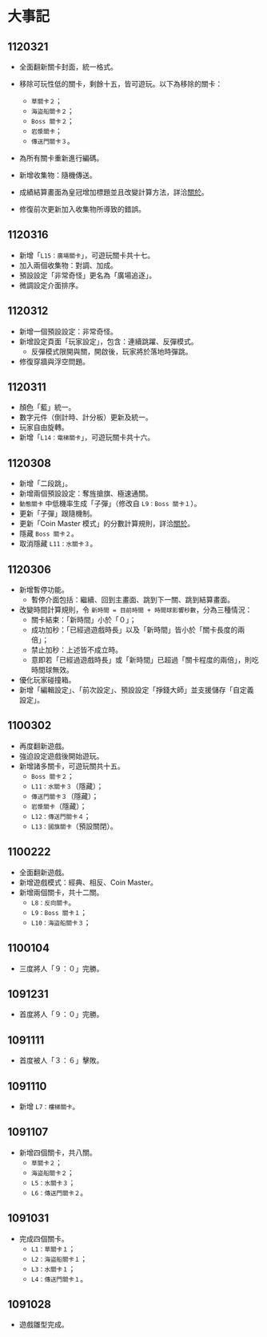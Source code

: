 # 大事記

## 1120321

- 全面翻新關卡封面，統一格式。
- 移除可玩性低的關卡，剩餘十五，皆可遊玩。以下為移除的關卡：
  - `草關卡２`；
  - `海盜船關卡２`；
  - `Boss 關卡２`；
  - `岩漿關卡`；
  - `傳送門關卡３`。
- 為所有關卡重新進行編碼。

- 新增收集物：隨機傳送。
- 成績結算畫面為皇冠增加標題並且改變計算方法，詳洽[關於](https://github.com/ZutekDL/Snag-That-Flag/blob/main/關於.md#伍分數結算方法)。
- 修復前次更新加入收集物所導致的錯誤。

## 1120316

- 新增「`L15：廣場關卡`」，可遊玩關卡共十七。
- 加入兩個收集物：對調、加成。
- 預設設定「非常奇怪」更名為「廣場追逐」。
- 微調設定介面排序。

## 1120312

- 新增一個預設設定：非常奇怪。
- 新增設定頁面「玩家設定」，包含：連續跳躍、反彈模式。
  - 反彈模式限開與關，開啟後，玩家將於落地時彈跳。
- 修復穿牆與浮空問題。

## 1120311

- 顏色「藍」統一。
- 數字元件（倒計時、計分板）更新及統一。
- 玩家自由旋轉。
- 新增「`L14：電梯關卡`」，可遊玩關卡共十六。

## 1120308
- 新增「二段跳」。
- 新增兩個預設設定：奪旌搶旗、極速通關。
- `動態關卡` 中低機率生成「子彈」（修改自 `L9：Boss 關卡１`）。
- 更新「子彈」跟隨機制。
- 更新「Coin Master 模式」的分數計算規則，詳洽[關於](https://github.com/ZutekDL/Snag-That-Flag/blob/main/關於.md#三coin-master-模式)。
- 隱藏 `Boss 關卡２`。
- 取消隱藏 `L11：水關卡３`。

## 1120306
- 新增暫停功能。
    - 暫停介面包括：繼續、回到主畫面、跳到下一關、跳到結算畫面。
- 改變時間計算規則，令 `新時間 = 目前時間 + 時間球影響秒數`，分為三種情況：
    - 關卡結束：「新時間」小於「０」；
    - 成功加秒：「已經過遊戲時長」以及「新時間」皆小於「關卡長度的兩倍」；
    - 禁止加秒：上述皆不成立時。
    - 意即若「已經過遊戲時長」或「新時間」已超過「關卡程度的兩倍」，則吃時間球無效。
- 優化玩家碰撞箱。
- 新增「編輯設定」、「前次設定」、預設設定「掙錢大師」並支援儲存「自定義設定」。

## 1100302
- 再度翻新遊戲。
- 強迫設定遊戲後開始遊玩。
- 新增諸多關卡，可遊玩關共十五。
    - `Boss 關卡２`；
    - `L11：水關卡３`（隱藏）；
    - `傳送門關卡３`（隱藏）；
    - `岩漿關卡`（隱藏）；
    - `L12：傳送門關卡４`；
    - `L13：國旗關卡`（預設關閉）。

## 1100222
- 全面翻新遊戲。
- 新增遊戲模式：經典、相反、Coin Master。
- 新增兩個關卡，共十二關。
    - `L8：反向關卡`。
    - `L9：Boss 關卡１`；
    - `L10：海盜船關卡３`；

## 1100104
- 三度將人「９：０」完勝。

## 1091231
- 首度將人「９：０」完勝。

## 1091111
- 首度被人「３：６」擊敗。

## 1091110
- 新增 `L7：樓梯關卡`。

## 1091107
- 新增四個關卡，共八關。
    - `草關卡２`；
    - `海盜船關卡２`；
    - `L5：水關卡３`；
    - `L6：傳送門關卡２`。

## 1091031
- 完成四個關卡。
    - `L1：草關卡１`；
    - `L2：海盜船關卡１`；
    - `L3：水關卡１`；
    - `L4：傳送門關卡１`。

## 1091028
- 遊戲雛型完成。